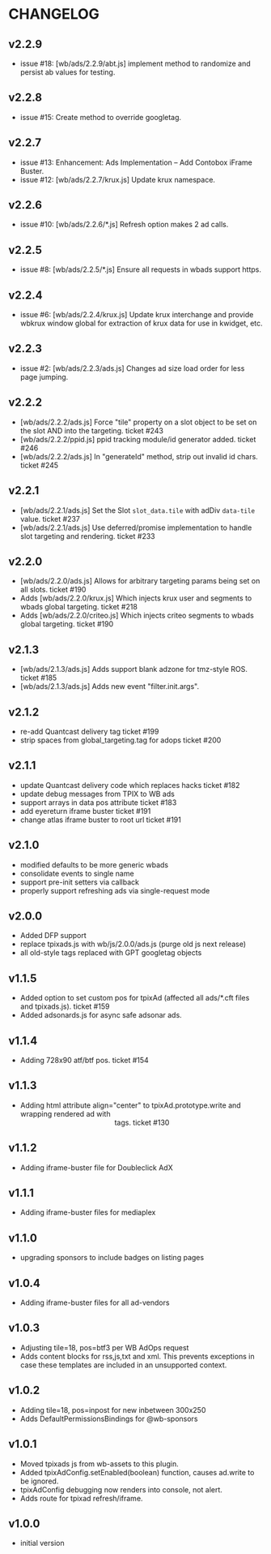 # CHANGELOG


## v2.2.9
* issue #18: [wb/ads/2.2.9/abt.js] implement method to randomize and persist ab values for testing.


## v2.2.8
* issue #15: Create method to override googletag.


## v2.2.7
* issue #13: Enhancement: Ads Implementation – Add Contobox iFrame Buster.
* issue #12: [wb/ads/2.2.7/krux.js] Update krux namespace.


## v2.2.6
* issue #10: [wb/ads/2.2.6/*.js] Refresh option makes 2 ad calls.


## v2.2.5
* issue #8: [wb/ads/2.2.5/*.js] Ensure all requests in wbads support https.


## v2.2.4
* issue #6: [wb/ads/2.2.4/krux.js] Update krux interchange and provide wbkrux window global for extraction of krux data for use in kwidget, etc.


## v2.2.3
* issue #2: [wb/ads/2.2.3/ads.js] Changes ad size load order for less page jumping.


## v2.2.2
* [wb/ads/2.2.2/ads.js] Force "tile" property on a slot object to be set on the slot AND into the targeting.  ticket #243
* [wb/ads/2.2.2/ppid.js] ppid tracking module/id generator added.  ticket #246
* [wb/ads/2.2.2/ads.js] In "generateId" method, strip out invalid id chars.  ticket #245


## v2.2.1
* [wb/ads/2.2.1/ads.js] Set the Slot `slot_data.tile` with adDiv `data-tile` value.  ticket #237
* [wb/ads/2.2.1/ads.js] Use deferred/promise implementation to handle slot targeting and rendering.  ticket #233


## v2.2.0
* [wb/ads/2.2.0/ads.js] Allows for arbitrary targeting params being set on all slots.  ticket #190
* Adds [wb/ads/2.2.0/krux.js] Which injects krux user and segments to wbads global targeting.  ticket #218
* Adds [wb/ads/2.2.0/criteo.js] Which injects criteo segments to wbads global targeting.  ticket #190


## v2.1.3
* [wb/ads/2.1.3/ads.js] Adds support blank adzone for tmz-style ROS.  ticket #185
* [wb/ads/2.1.3/ads.js] Adds new event "filter.init.args".


## v2.1.2
* re-add Quantcast delivery tag ticket #199
* strip spaces from global_targeting.tag for adops  ticket #200


## v2.1.1
* update Quantcast delivery code which replaces hacks    ticket #182
* update debug messages from TPIX to WB ads
* support arrays in data pos attribute  ticket #183
* add eyereturn iframe buster    ticket #191
* change atlas iframe buster to root url     ticket #191

## v2.1.0
* modified defaults to be more generic wbads
* consolidate events to single name
* support pre-init setters via callback
* properly support refreshing ads via single-request mode


## v2.0.0
* Added DFP support
* replace tpixads.js with wb/js/2.0.0/ads.js (purge old js next release)
* all old-style tags replaced with GPT googletag objects


## v1.1.5
* Added option to set custom pos for tpixAd (affected all ads/*.cft files and tpixads.js).  ticket #159
* Added adsonards.js for async safe adsonar ads.


## v1.1.4
* Adding 728x90 atf/btf pos.  ticket #154


## v1.1.3
* Adding html attribute align="center" to tpixAd.prototype.write and wrapping rendered ad with <center> tags.  ticket #130


## v1.1.2
* Adding iframe-buster file for Doubleclick AdX


## v1.1.1
* Adding iframe-buster files for mediaplex


## v1.1.0
* upgrading sponsors to include badges on listing pages


## v1.0.4
* Adding iframe-buster files for all ad-vendors


## v1.0.3
* Adjusting tile=18, pos=btf3 per WB AdOps request
* Adds content blocks for rss,js,txt and xml.  This prevents exceptions in case these templates are included in an unsupported context.


## v1.0.2
* Adding tile=18, pos=inpost for new inbetween 300x250
* Adds DefaultPermissionsBindings for @wb-sponsors


## v1.0.1
* Moved tpixads js from wb-assets to this plugin.
* Added tpixAdConfig.setEnabled(boolean) function, causes ad.write to be ignored.
* tpixAdConfig debugging now renders into console, not alert.
* Adds route for tpixad refresh/iframe.


## v1.0.0
* initial version
